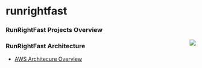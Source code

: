 runrightfast
============

### RunRightFast Projects Overview
<img align="right" src="https://github.com/runrightfast/runrightfast/blob/master/docs/images/runrightfast-layers.png" />

### RunRightFast Architecture
- [AWS Architecure Overview](https://raw.github.com/runrightfast/runrightfast/master/docs/images/runrightfast-aws-architecture-overview.png)
